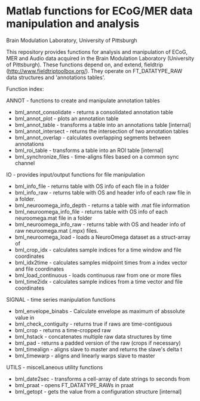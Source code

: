 Matlab functions for ECoG/MER data manipulation and analysis
============================================================
Brain Modulation Laboratory, University of Pittsburgh

This repository provides functions for analysis and manipulation of ECoG, MER 
and Audio data acquired in the Brain Modulation Laboratory (University of Pittsburgh). 
These functions depend on, and extend, fieldtrip (http://www.fieldtriptoolbox.org/). 
They operate on FT_DATATYPE_RAW data structures and 'annotations tables'. 

Function index:

ANNOT - functions to create and manipulate annotation tables
* bml_annot_consolidate - returns a consolidated annotation table
* bml_annot_plot        - plots an annotation table
* bml_annot_table       - transforms a table into an annotations table [internal]
* bml_annot_intersect   - returns the intersection of two annotation tables
* bml_annot_overlap     - calculates overlapping segments between annotations
* bml_roi_table         - transforms a table into an ROI table [internal]
* bml_synchronize_files - time-aligns files based on a common sync channel

IO - provides input/output functions for file manipulation
* bml_info_file             - returns table with OS info of each file in a folder
* bml_info_raw              - returns table with OS and header info of each raw file in a folder. 
* bml_neuroomega_info_depth - returns a table with .mat file information
* bml_neuroomega_info_file  - returns table with OS info of each neuroomega.mat file in a folder
* bml_neuroomega_info_raw   - returns table with OS and header info of raw neuroomega.mat (.mpx) files.
* bml_neuroomega_load       - loads a NeuroOmega dataset as a struct-array of
* bml_crop_idx              - calculates sample indices for a time window and file coordinates
* bml_idx2time              - calculates samples midpoint times from a index vector and file coordinates
* bml_load_continuous       - loads continuous raw from one or more files
* bml_time2idx              - calculates sample indices from a time vector and file coordinates

SIGNAL - time series manipulation functions
* bml_envelope_binabs  - Calculate envelope as maximum of abssolute value in
* bml_check_contiguity - returns true if raws are time-contiguous
* bml_crop             - returns a time-cropped raw
* bml_hstack           - concatenates multiple raw data structures by time
* bml_pad              - returns a padded version of the raw (crops if necessary)
* bml_timealign        - aligns slave to master and returns the slave's delta t
* bml_timewarp         - aligns and linearly warps slave to master 

UTILS - miscelLaneous utility functions
* bml_date2sec - transforms a cell-array of date strings to seconds from
* bml_praat    - opens FT_DATATYPE_RAWs in praat
* bml_getopt   - gets the value from a configuration structure [internal]




